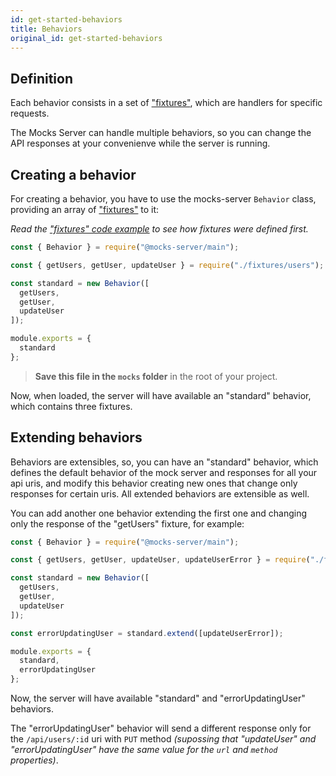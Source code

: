```yaml
---
id: get-started-behaviors
title: Behaviors
original_id: get-started-behaviors
---
```


## Definition

Each behavior consists in a set of ["fixtures"](get-started-fixtures.md), which are handlers for specific requests.

The Mocks Server can handle multiple behaviors, so you can change the API responses at your convenienve while the server is running.


## Creating a behavior

For creating a behavior, you have to use the mocks-server `Behavior` class, providing an array of ["fixtures"](get-started-fixtures.md) to it:

_Read the ["fixtures" code example](get-started-fixtures.md#examples) to see how fixtures were defined first._

```javascript
const { Behavior } = require("@mocks-server/main");

const { getUsers, getUser, updateUser } = require("./fixtures/users");

const standard = new Behavior([
  getUsers,
  getUser,
  updateUser
]);

module.exports = {
  standard
};
```

> __Save this file in the `mocks` folder__ in the root of your project.

Now, when loaded, the server will have available an "standard" behavior, which contains three fixtures.


## Extending behaviors

Behaviors are extensibles, so, you can have an "standard" behavior, which defines the default behavior of the mock server and responses for all your api uris, and modify this behavior creating new ones that change only responses for certain uris. All extended behaviors are extensible as well.

You can add another one behavior extending the first one and changing only the response of the "getUsers" fixture, for example:

```javascript
const { Behavior } = require("@mocks-server/main");

const { getUsers, getUser, updateUser, updateUserError } = require("./fixtures/users");

const standard = new Behavior([
  getUsers,
  getUser,
  updateUser
]);

const errorUpdatingUser = standard.extend([updateUserError]);

module.exports = {
  standard,
  errorUpdatingUser
};
```

Now, the server will have available "standard" and "errorUpdatingUser" behaviors.

The "errorUpdatingUser" behavior will send a different response only for the `/api/users/:id` uri with `PUT` method _(supossing that "updateUser" and "errorUpdatingUser" have the same value for the `url` and `method` properties)_.

